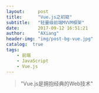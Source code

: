 ```yaml
---
layout:     post
title:      "Vue.js之初窥"
subtitle:   "轻量级前端MVVM框架"
date:       2017-09-12 16:51:21
author:     "AXiang"
header-img: "img/post-bg-vue.jpg"
catalog:  true
tags:
    - 前端
    - JavaScript
    - Vue.js
---
```


> "Vue.js是拥抱经典的Web技术"
